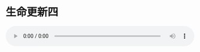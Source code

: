 # 生命更新四

<audio style="width: 100%;" preload="false" controls controlslist="nodownload"><source src="//file.simai.life/audio/mp3/old/18898.mp3" type="audio/mpeg">Your browser does not support the audio element.</audio>



